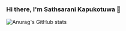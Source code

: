 ### Hi there, I'm Sathsarani Kapukotuwa 👋

![Anurag's GitHub stats](https://github-readme-stats.vercel.app/api?username=Sathsarani-Kapukotuwa&show_icons=true&theme=radical)

<!-- 
[![Top Langs](https://github-readme-stats.vercel.app/api/top-langs/?username=Sathsarani-Kapukotuwa&layout=compact)](https://github.com/anuraghazra/github-readme-stats)
-->

<!--
**Sathsarani-Kapukotuwa/Sathsarani-Kapukotuwa** is a ✨ _special_ ✨ repository because its `README.md` (this file) appears on your GitHub profile.

Here are some ideas to get you started:

- 🔭 I’m currently working on ...
- 🌱 I’m currently learning ...
- 👯 I’m looking to collaborate on ...
- 🤔 I’m looking for help with ...
- 💬 Ask me about ...
- 📫 How to reach me: ...
- 😄 Pronouns: ...
- ⚡ Fun fact: ...
-->
